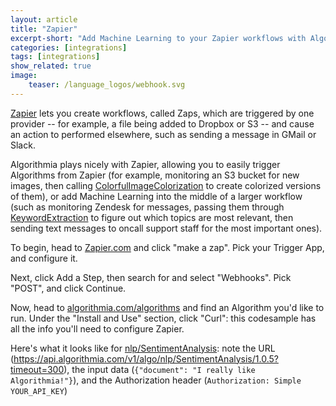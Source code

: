 ```yaml
---
layout: article
title: "Zapier"
excerpt-short: "Add Machine Learning to your Zapier workflows with Algorithmia"
categories: [integrations]
tags: [integrations]
show_related: true
image:
    teaser: /language_logos/webhook.svg
---
```


[Zapier](https://zapier.com) lets you create workflows, called Zaps, which are triggered by one provider -- for example, a file being added to Dropbox or S3 -- and cause an action to performed elsewhere, such as sending a message in GMail or Slack.

Algorithmia plays nicely with Zapier, allowing you to easily trigger Algorithms from Zapier (for example, monitoring an S3 bucket for new images, then calling [ColorfulImageColorization](https://algorithmia.com/algorithms/deeplearning/ColorfulImageColorization) to create colorized versions of them), or add Machine Learning into the middle of a larger workflow (such as monitoring Zendesk for messages, passing them through [KeywordExtraction](https://algorithmia.com/algorithms/cindyxiaoxiaoli/KeywordExtraction) to figure out which topics are most relevant, then sending text messages to oncall support staff for the most important ones).

To begin, head to [Zapier.com](https://zapier.com) and click "make a zap".  Pick your Trigger App, and configure it.

Next, click Add a Step, then search for and select "Webhooks". Pick "POST", and click Continue.

Now, head to [algorithmia.com/algorithms](http://algorithmia.com/algorithms) and find an Algorithm you'd like to run. Under the "Install and Use" section, click "Curl": this codesample has all the info you'll need to configure Zapier.

Here's what it looks like for [nlp/SentimentAnalysis](https://algorithmia.com/algorithms/nlp/SentimentAnalysis): note the URL (https://api.algorithmia.com/v1/algo/nlp/SentimentAnalysis/1.0.5?timeout=300), the input data (`{"document": "I really like Algorithmia!"}`), and the Authorization header (`Authorization: Simple YOUR_API_KEY`)
